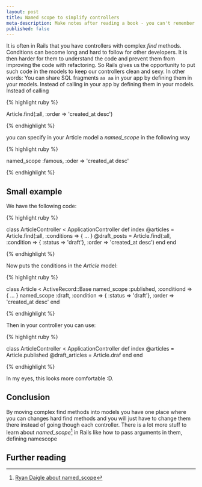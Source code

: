 ```yaml
---
layout: post
title: Named scope to simplify controllers
meta-description: Make notes after reading a book - you can't remember everything
published: false
---
```


It is often in Rails that you have controllers with complex *find* methods. Conditions can become
long and hard to follow for other developers. It is then harder for them to understand the code and
prevent them from improving the code with refactoring. So Rails gives us the opportunity to put such
code in the models to keep our controllers clean and sexy. In other words: You can share SQL
fragments `aa aa` in your app by defining them in your models. Instead of calling
in your app by defining them in your models. Instead of calling

{% highlight ruby %}

Article.find(:all, :order => 'created_at desc')

{% endhighlight %}

you can specify in your Article model a *named_scope* in the following way

{% highlight ruby %}

named_scope :famous, :oder => 'created_at desc'

{% endhighlight %}


## Small example

We have the following code:

{% highlight ruby %}

class ArticleController < ApplicationController
  def index
    @articles    = Article.find(:all, :conditions => { ... }
    @draft_posts = Article.find(:all, :condition => { :status => 'draft'},
                                      :order => 'created_at desc')
  end
end

{% endhighlight %}

Now puts the conditions in the *Article* model:

{% highlight ruby %}

class Article < ActiveRecord::Base
  named_scope :published, :conditiond => { ... }
  named_scope :draft, :condition => { :status => 'draft'},
                      :order => 'created_at desc'
end

{% endhighlight %}

Then in your controller you can use:

{% highlight ruby %}

class ArticleController < ApplicationController
  def index
    @articles = Article.published
    @draft_articles = Article.draf
  end
end

{% endhighlight %}

In my eyes, this looks more comfortable :D.


## Conclusion ##

By moving complex find methods into models you have one place where you can changes hard find
methods and you will just have to change them there instead of going though each controller.
There is a lot more stuff to learn about *named_scope*[^named_scope] in Rails like how to pass
arguments in them, defining namescope


## Further reading ##

[^named_scope]: [Ryan Daigle about named_scope](http://ryandaigle.com/articles/2008/3/24/what-s-new-in-edge-rails-has-finder-functionality "Ryan Daigle about named_scope")

